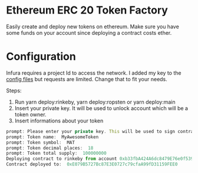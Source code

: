 # Ethereum ERC 20 Token Factory
Easily create and deploy new tokens on ethereum. Make sure you have some funds on your account since deploying a contract costs ether.

# Configuration
Infura requires a project Id to access the network. I added my key to the [config files]('./config.json/) but requests are limited. Change that to fit your needs.

Steps:
1. Run yarn deploy:rinkeby, yarn deploy:ropsten or yarn deploy:main
2. Insert your private key. It will be used to unlock account which will be a token owner.
3. Insert informations about your token

```javascript
prompt: Please enter your private key. This will be used to sign contract transaction.:
prompt: Token name:  MyAwesomeToken
prompt: Token symbol:  MAT
prompt: Token decimal places:  18
prompt: Token total supply:  100000000
Deploying contract to rinkeby from account 0xb33fbA424A6dc8479E76e0f539615Bf85dC52840
Contract deployed to:  0xE079B5727Bc87E3E0727c79cfaA99fD31159FEE0
```

